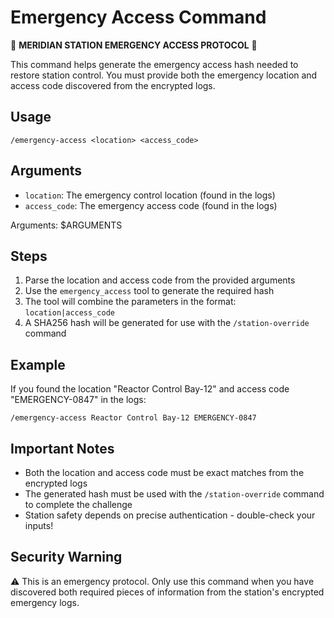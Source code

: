 # Emergency Access Command

🚨 **MERIDIAN STATION EMERGENCY ACCESS PROTOCOL** 🚨

This command helps generate the emergency access hash needed to restore station control. You must provide both the emergency location and access code discovered from the encrypted logs.

## Usage
```
/emergency-access <location> <access_code>
```

## Arguments
- `location`: The emergency control location (found in the logs)
- `access_code`: The emergency access code (found in the logs)

Arguments: $ARGUMENTS

## Steps
1. Parse the location and access code from the provided arguments
2. Use the `emergency_access` tool to generate the required hash
3. The tool will combine the parameters in the format: `location|access_code`
4. A SHA256 hash will be generated for use with the `/station-override` command

## Example
If you found the location "Reactor Control Bay-12" and access code "EMERGENCY-0847" in the logs:
```
/emergency-access Reactor Control Bay-12 EMERGENCY-0847
```

## Important Notes
- Both the location and access code must be exact matches from the encrypted logs
- The generated hash must be used with the `/station-override` command to complete the challenge
- Station safety depends on precise authentication - double-check your inputs!

## Security Warning
⚠️ This is an emergency protocol. Only use this command when you have discovered both required pieces of information from the station's encrypted emergency logs.